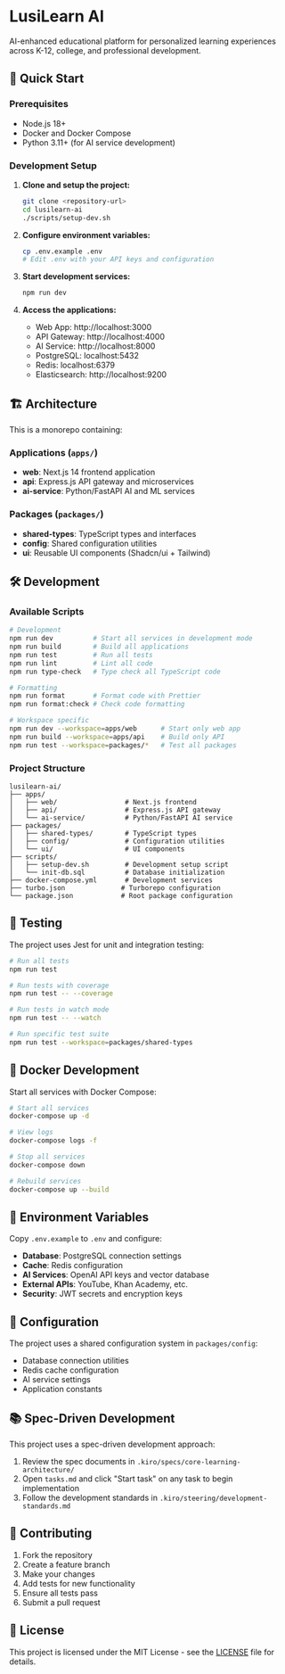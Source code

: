 # LusiLearn AI

AI-enhanced educational platform for personalized learning experiences across K-12, college, and professional development.

## 🚀 Quick Start

### Prerequisites

- Node.js 18+ 
- Docker and Docker Compose
- Python 3.11+ (for AI service development)

### Development Setup

1. **Clone and setup the project:**
   ```bash
   git clone <repository-url>
   cd lusilearn-ai
   ./scripts/setup-dev.sh
   ```

2. **Configure environment variables:**
   ```bash
   cp .env.example .env
   # Edit .env with your API keys and configuration
   ```

3. **Start development services:**
   ```bash
   npm run dev
   ```

4. **Access the applications:**
   - Web App: http://localhost:3000
   - API Gateway: http://localhost:4000
   - AI Service: http://localhost:8000
   - PostgreSQL: localhost:5432
   - Redis: localhost:6379
   - Elasticsearch: http://localhost:9200

## 🏗️ Architecture

This is a monorepo containing:

### Applications (`apps/`)
- **web**: Next.js 14 frontend application
- **api**: Express.js API gateway and microservices
- **ai-service**: Python/FastAPI AI and ML services

### Packages (`packages/`)
- **shared-types**: TypeScript types and interfaces
- **config**: Shared configuration utilities
- **ui**: Reusable UI components (Shadcn/ui + Tailwind)

## 🛠️ Development

### Available Scripts

```bash
# Development
npm run dev          # Start all services in development mode
npm run build        # Build all applications
npm run test         # Run all tests
npm run lint         # Lint all code
npm run type-check   # Type check all TypeScript code

# Formatting
npm run format       # Format code with Prettier
npm run format:check # Check code formatting

# Workspace specific
npm run dev --workspace=apps/web      # Start only web app
npm run build --workspace=apps/api    # Build only API
npm run test --workspace=packages/*   # Test all packages
```

### Project Structure

```
lusilearn-ai/
├── apps/
│   ├── web/                 # Next.js frontend
│   ├── api/                 # Express.js API gateway
│   └── ai-service/          # Python/FastAPI AI service
├── packages/
│   ├── shared-types/        # TypeScript types
│   ├── config/              # Configuration utilities
│   └── ui/                  # UI components
├── scripts/
│   ├── setup-dev.sh         # Development setup script
│   └── init-db.sql          # Database initialization
├── docker-compose.yml       # Development services
├── turbo.json              # Turborepo configuration
└── package.json            # Root package configuration
```

## 🧪 Testing

The project uses Jest for unit and integration testing:

```bash
# Run all tests
npm run test

# Run tests with coverage
npm run test -- --coverage

# Run tests in watch mode
npm run test -- --watch

# Run specific test suite
npm run test --workspace=packages/shared-types
```

## 🐳 Docker Development

Start all services with Docker Compose:

```bash
# Start all services
docker-compose up -d

# View logs
docker-compose logs -f

# Stop all services
docker-compose down

# Rebuild services
docker-compose up --build
```

## 📝 Environment Variables

Copy `.env.example` to `.env` and configure:

- **Database**: PostgreSQL connection settings
- **Cache**: Redis configuration
- **AI Services**: OpenAI API keys and vector database
- **External APIs**: YouTube, Khan Academy, etc.
- **Security**: JWT secrets and encryption keys

## 🔧 Configuration

The project uses a shared configuration system in `packages/config`:

- Database connection utilities
- Redis cache configuration  
- AI service settings
- Application constants

## 📚 Spec-Driven Development

This project uses a spec-driven development approach:

1. Review the spec documents in `.kiro/specs/core-learning-architecture/`
2. Open `tasks.md` and click "Start task" on any task to begin implementation
3. Follow the development standards in `.kiro/steering/development-standards.md`

## 🤝 Contributing

1. Fork the repository
2. Create a feature branch
3. Make your changes
4. Add tests for new functionality
5. Ensure all tests pass
6. Submit a pull request

## 📄 License

This project is licensed under the MIT License - see the [LICENSE](LICENSE) file for details.